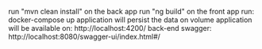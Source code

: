 run "mvn clean install" on the back app
run "ng build" on the front app
run: docker-compose up
application will persist the data on volume
application will be available on: http://localhost:4200/
back-end swagger: http://localhost:8080/swagger-ui/index.html#/
